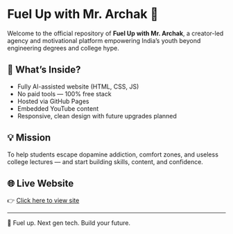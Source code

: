 # Fuel Up with Mr. Archak 🌟

Welcome to the official repository of **Fuel Up with Mr. Archak**, a creator-led agency and motivational platform empowering India’s youth beyond engineering degrees and college hype.

## 🚀 What’s Inside?
- Fully AI-assisted website (HTML, CSS, JS)
- No paid tools — 100% free stack
- Hosted via GitHub Pages
- Embedded YouTube content
- Responsive, clean design with future upgrades planned

## 💡 Mission
To help students escape dopamine addiction, comfort zones, and useless college lectures — and start building skills, content, and confidence.

## 🌐 Live Website
👉 [Click here to view site](https://VishwanathArchakMR.github.io/fuelup-with-Mr.Archak/)

---

🧠 Fuel up. Next gen tech. Build your future.
